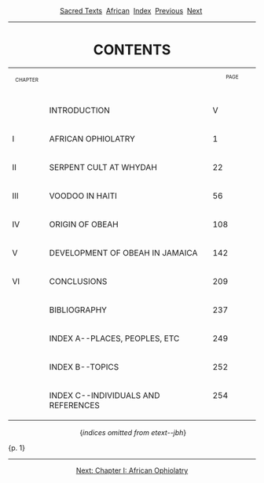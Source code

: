 <body>
 
 
 <center>
 <a href="../../index.htm">Sacred Texts</a> 
 <a href="../index.htm">African</a> 
 <a href="index.htm">Index</a> 
 <a href="vao01.htm">Previous</a> 
 <a href="vao03.htm">Next</a> 
 </center>
 <hr>
 <h1 align="CENTER">CONTENTS</h1>
 <p align="CENTER"></p><center><table cellspacing="0" border="0" cellpadding="9" width="779">
 <tr><td width="15%" valign="TOP">
 <p align="CENTER"><font size="1">CHAPTER</font></p></td>
 <td width="66%" valign="TOP">
 <p> </p></td>
 <td width="19%" valign="TOP">
 <font size="1"><p align="CENTER">PAGE</p></font></td>
 </tr>
 <tr><td width="15%" valign="TOP">
 <p> </p></td>
 <td width="66%" valign="TOP">
 <p>INTRODUCTION</p></td>
 <td width="19%" valign="TOP">
 <p>V</p></td>
 </tr>
 <tr><td width="15%" valign="TOP">
 <p>I</p></td>
 <td width="66%" valign="TOP">
 <p>AFRICAN OPHIOLATRY</p></td>
 <td width="19%" valign="TOP">
 <p>1</p></td>
 </tr>
 <tr><td width="15%" valign="TOP">
 <p>II</p></td>
 <td width="66%" valign="TOP">
 <p>SERPENT CULT AT WHYDAH</p></td>
 <td width="19%" valign="TOP">
 <p>22</p></td>
 </tr>
 <tr><td width="15%" valign="TOP">
 <p>III</p></td>
 <td width="66%" valign="TOP">
 <p>VOODOO IN HAITI</p></td>
 <td width="19%" valign="TOP">
 <p>56</p></td>
 </tr>
 <tr><td width="15%" valign="TOP">
 <p>IV</p></td>
 <td width="66%" valign="TOP">
 <p>ORIGIN OF OBEAH</p></td>
 <td width="19%" valign="TOP">
 <p>108</p></td>
 </tr>
 <tr><td width="15%" valign="TOP">
 <p>V</p></td>
 <td width="66%" valign="TOP">
 <p>DEVELOPMENT OF OBEAH IN JAMAICA</p></td>
 <td width="19%" valign="TOP">
 <p>142</p></td>
 </tr>
 <tr><td width="15%" valign="TOP">
 <p>VI</p></td>
 <td width="66%" valign="TOP">
 <p>CONCLUSIONS</p></td>
 <td width="19%" valign="TOP">
 <p>209</p></td>
 </tr>
 <tr><td width="15%" valign="TOP">
 <p> </p></td>
 <td width="66%" valign="TOP">
 <p>BIBLIOGRAPHY</p></td>
 <td width="19%" valign="TOP">
 <p>237</p></td>
 </tr>
 <tr><td width="15%" valign="TOP">
 <p> </p></td>
 <td width="66%" valign="TOP">
 <p>INDEX A--PLACES, PEOPLES, ETC</p></td>
 <td width="19%" valign="TOP">
 <p>249</p></td>
 </tr>
 <tr><td width="15%" valign="TOP">
 <p> </p></td>
 <td width="66%" valign="TOP">
 <p>INDEX B--TOPICS</p></td>
 <td width="19%" valign="TOP">
 <p>252</p></td>
 </tr>
 <tr><td width="15%" valign="TOP">
 <p> </p></td>
 <td width="66%" valign="TOP">
 <p>INDEX C--INDIVIDUALS AND REFERENCES</p></td>
 <td width="19%" valign="TOP">
 <p>254</p></td>
 </tr>
 </table>
 </center>
 
 <p align="CENTER"> {<i>indices omitted from etext--jbh</i>}</p>
 <p>{p. 1}</p>
 <hr>
 <center>
 <a href="vao03.htm">Next: Chapter I: African Ophiolatry</a></center>
 </body>